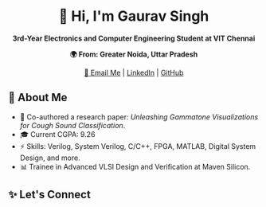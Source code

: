 <h1 align="center">👋 Hi, I'm Gaurav Singh</h1>

<p align="center">
  <b>3rd-Year Electronics and Computer Engineering Student at VIT Chennai</b>
</p>

<p align="center">
  <b>🌍 From: Greater Noida, Uttar Pradesh</b>
</p>

<p align="center">
  <a href="mailto:gaurav.singh2022@vitstudent.ac.in">📧 Email Me</a> | 
  <a href="www.linkedin.com/in/gaurav-singh-806616252">LinkedIn</a> | 
  <a href="https://github.com/gaurav-singh2004">GitHub</a>
</p>

<h2>🚀 About Me</h2>
<ul>
  <li>🔬 Co-authored a research paper: <i>Unleashing Gammatone Visualizations for Cough Sound Classification</i>.</li>
  <li>🎓 Current CGPA: 9.26</li>
  <li>⚡ Skills: Verilog, System Verilog, C/C++, FPGA, MATLAB, Digital System Design, and more.</li>
  <li>📊 Trainee in Advanced VLSI Design and Verification at Maven Silicon.</li>
</ul>

<h2>✨ Let's Connect</h2>

